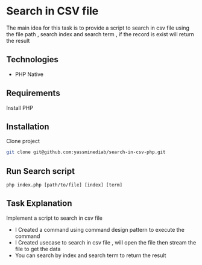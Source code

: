 
# Search in CSV file

The main idea for this task is to provide a script to search in csv file using the file path , search index and search term , if the record is exist will return the result
## Technologies
- PHP Native

## Requirements
Install PHP

## Installation
Clone project

```bash
git clone git@github.com:yassminediab/search-in-csv-php.git
``` 


## Run Search script
  ```
php index.php [path/to/file] [index] [term]
  ```

## Task Explanation

Implement a script to search in csv file

- I Created a command using command design pattern to execute the command
- I Created usecase to search in csv file , will open the file then stream the file to get the data
- You can search by index and search term to return the result
